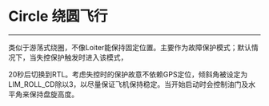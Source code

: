 # Circle 绕圆飞行

---

类似于游荡式绕圈，不像Loiter能保持固定位置。主要作为故障保护模式；默认情况下，当失控保护触发时进入该模式，

20秒后切换到RTL。考虑失控时的保护故意不依赖GPS定位，倾斜角被设定为LIM\_ROLL\_CD除以3，以尽量保证飞机保持稳定。当开始启动时会控制油门及水平角来保持盘旋高度。


